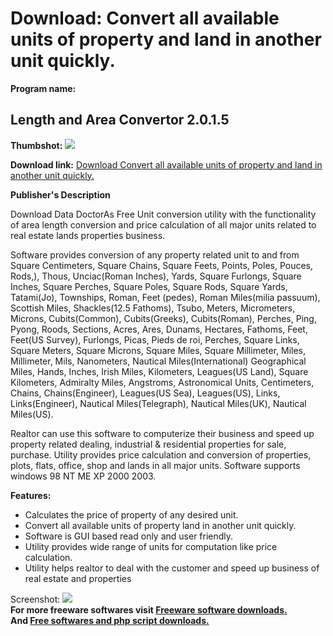 # Download: Convert all available units of property and land in another unit quickly.

**Program name:**

## Length and Area Convertor 2.0.1.5

  
**Thumbshot:** ![](http://www.freewarefiles.com/screenshot/ddlaconverter_md.gif)   
  
**Download link:** [Download Convert all available units of property and land in another unit quickly.](http://freesoftwares.boysofts.com/Length-And-Area-Convertor_program_23245.html)  
  


**Publisher's Description**  
  


Download Data DoctorAs Free Unit conversion utility with the functionality of area length conversion and price calculation of all major units related to real estate lands properties business. 

Software provides conversion of any property related unit to and from Square Centimeters, Square Chains, Square Feets, Points, Poles, Pouces, Rods,), Thous, Unciac(Roman Inches), Yards, Square Furlongs, Square Inches, Square Perches, Square Poles, Square Rods, Square Yards, Tatami(Jo), Townships, Roman, Feet (pedes), Roman Miles(milia passuum), Scottish Miles, Shackles(12.5 Fathoms), Tsubo, Meters, Micrometers, Microns, Cubits(Common), Cubits(Greeks), Cubits(Roman), Perches, Ping, Pyong, Roods, Sections, Acres, Ares, Dunams, Hectares, Fathoms, Feet, Feet(US Survey), Furlongs, Picas, Pieds de roi, Perches, Square Links, Square Meters, Square Microns, Square Miles, Square Millimeter, Miles, Millimeter, Mils, Nanometers, Nautical Miles(International) Geographical Miles, Hands, Inches, Irish Miles, Kilometers, Leagues(US Land), Square Kilometers, Admiralty Miles, Angstroms, Astronomical Units, Centimeters, Chains, Chains(Engineer), Leagues(US Sea), Leagues(US), Links, Links(Engineer), Nautical Miles(Telegraph), Nautical Miles(UK), Nautical Miles(US). 

Realtor can use this software to computerize their business and speed up property related dealing, industrial & residential properties for sale, purchase. Utility provides price calculation and conversion of properties, plots, flats, office, shop and lands in all major units. Software supports windows 98 NT ME XP 2000 2003. 

**Features:**

  * Calculates the price of property of any desired unit. 
  * Convert all available units of property land in another unit quickly. 
  * Software is GUI based read only and user friendly. 
  * Utility provides wide range of units for computation like price calculation. 
  * Utility helps realtor to deal with the customer and speed up business of real estate and properties 

  
  
Screenshot: ![](http://www.freewarefiles.com/screenshot/ddlaconverter.gif)   
**For more freeware softwares visit [Freeware software downloads.](http://freesoftwares.boysofts.com/)**   
**And [Free softwares and php script downloads.](http://www.boysofts.com/)**
